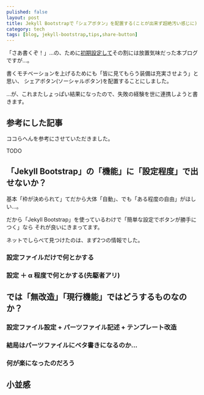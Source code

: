 ```yaml
---
pulished: false
layout: post
title: Jekyll Bootstrapで「シェアボタン」を配置する(ことが出来ず超絶汚い感じに)
category: tech
tags: [blog, jekyll-bootstrap,tips,share-button]
---
```


「さあ書くぞ！」…の、ために[初期設定して](/tech/2015/05/18/jekyll-bootstrap-install/)その割には放置気味だった本ブログですが…。

書くモチベーションを上げるためにも「皆に見てもらう装備は充実させよう」と思い、
シェアボタン(ソーシャルボタン)を配置することにしました。

…が、これまたしょっぱい結果になったので、失敗の経験を世に連携しようと書きます。

## 参考にした記事

ココらへんを参考にさせていただきました。

TODO

## 「Jekyll Bootstrap」の「機能」に「設定程度」で出せないか？

基本「枠が決められて」てだから大体「自動」、でも「ある程度の自由」がほしい…。

だから「Jekyll Bootstrap」を使っているわけで「簡単な設定でボタンが勝手につく」なら
それが良いにきまってます。

ネットでしらべて見つけたのは、まず2つの情報でした。

### 設定ファイルだけで何とかする

### 設定 ＋ α 程度で何とかする(先駆者アリ)

## では「無改造」「現行機能」ではどうするものなのか？


### 設定ファイル設定 + パーツファイル記述 + テンプレート改造

### 結局はパーツファイルにベタ書きになるのか…

### 何が楽になったのだろう

## 小並感
